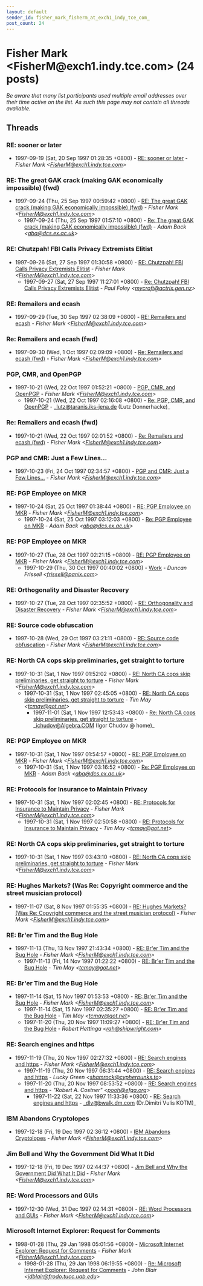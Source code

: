 ```yaml
---
layout: default
sender_id: fisher_mark_fisherm_at_exch1_indy_tce_com_
post_count: 24
---
```


# Fisher Mark <FisherM<span>@</span>exch1.indy.tce.com> (24 posts)

_Be aware that many list participants used multiple email addresses over their time active on the list. As such this page may not contain all threads available._

## Threads

### RE: sooner or later
+ 1997-09-19 (Sat, 20 Sep 1997 01:28:35 +0800) - [RE: sooner or later](/archive/1997/09/20e44656480918f46a9ec492b59e4a2475a676d10de766af610682a9c1c4c18e) - _Fisher Mark \<FisherM@exch1.indy.tce.com\>_

### RE: The great GAK crack (making GAK economically impossible) (fwd)
+ 1997-09-24 (Thu, 25 Sep 1997 00:59:42 +0800) - [RE: The great GAK crack (making GAK economically impossible) (fwd)](/archive/1997/09/9a6b1024047167f5df4d9695bc2a9de0136b42ec26b4237b05bf89e0675ae96d) - _Fisher Mark \<FisherM@exch1.indy.tce.com\>_
  + 1997-09-24 (Thu, 25 Sep 1997 01:57:10 +0800) - [Re: The great GAK crack (making GAK economically impossible) (fwd)](/archive/1997/09/8b0840d18e2b456831b16fd8db54e8ec96fab60775fddca751f094a985b718f8) - _Adam Back \<aba@dcs.ex.ac.uk\>_

### RE: Chutzpah! FBI Calls Privacy Extremists Elitist
+ 1997-09-26 (Sat, 27 Sep 1997 01:30:58 +0800) - [RE: Chutzpah! FBI Calls Privacy Extremists Elitist](/archive/1997/09/cabd93093d4e62e8d0df115ad0b3c36b8e77b27b995bb18a5e476afbf361fdcc) - _Fisher Mark \<FisherM@exch1.indy.tce.com\>_
  + 1997-09-27 (Sat, 27 Sep 1997 11:27:01 +0800) - [Re: Chutzpah! FBI Calls Privacy Extremists Elitist](/archive/1997/09/9c9fa3ab63b7ba7b9ccc75c9afb4b6d1c29d97f09cc2cac1dd665240d8d8636e) - _Paul Foley \<mycroft@actrix.gen.nz\>_

### RE: Remailers and ecash
+ 1997-09-29 (Tue, 30 Sep 1997 02:38:09 +0800) - [RE: Remailers and ecash](/archive/1997/09/c6c0ba18ce5f7823b0aa60e4d57dcdee822a57e7bd1c55d8b2a85ac0292bdebf) - _Fisher Mark \<FisherM@exch1.indy.tce.com\>_

### Re: Remailers and ecash (fwd)
+ 1997-09-30 (Wed, 1 Oct 1997 02:09:09 +0800) - [Re: Remailers and ecash (fwd)](/archive/1997/09/ace1ab090dd7276852f6dee2344e67ce764afdae27462848e01bcea32e999d79) - _Fisher Mark \<FisherM@exch1.indy.tce.com\>_

### PGP, CMR, and OpenPGP
+ 1997-10-21 (Wed, 22 Oct 1997 01:52:21 +0800) - [PGP, CMR, and OpenPGP](/archive/1997/10/ffc411150dd0b52e7698fcb5d77fe6eaa7741d89b6c913dee5b6bb716d87896a) - _Fisher Mark \<FisherM@exch1.indy.tce.com\>_
  + 1997-10-21 (Wed, 22 Oct 1997 02:16:08 +0800) - [Re: PGP, CMR, and OpenPGP](/archive/1997/10/1e2e9b1e349980633a497db0c7cdfe6de2abfc88e575391452bd2a0877a8e77e) - _lutz@taranis.iks-jena.de (Lutz Donnerhacke)_

### Re: Remailers and ecash (fwd)
+ 1997-10-21 (Wed, 22 Oct 1997 02:01:52 +0800) - [Re: Remailers and ecash (fwd)](/archive/1997/10/e93269292ac044e18c4617e993ee81a7ff8dbdb3de0e726dccd01c1b97de2974) - _Fisher Mark \<FisherM@exch1.indy.tce.com\>_

### PGP and CMR: Just a Few Lines...
+ 1997-10-23 (Fri, 24 Oct 1997 02:34:57 +0800) - [PGP and CMR: Just a Few Lines...](/archive/1997/10/30d3507caeec99628958e04d89a464c8b74182b69da9e57d6f38a75b711fa9c3) - _Fisher Mark \<FisherM@exch1.indy.tce.com\>_

### RE: PGP Employee on MKR
+ 1997-10-24 (Sat, 25 Oct 1997 01:38:44 +0800) - [RE: PGP Employee on MKR](/archive/1997/10/1ec78ee7b07ab555a954361945534613ddecfa139304ad77418da2baff426dee) - _Fisher Mark \<FisherM@exch1.indy.tce.com\>_
  + 1997-10-24 (Sat, 25 Oct 1997 03:12:03 +0800) - [Re: PGP Employee on MKR](/archive/1997/10/8cdde757dcbc14b80e8c5ccf7523bfe7073eb820d0eff9a6cb3b0fa1285b67c0) - _Adam Back \<aba@dcs.ex.ac.uk\>_

### RE: PGP Employee on MKR
+ 1997-10-27 (Tue, 28 Oct 1997 02:21:15 +0800) - [RE: PGP Employee on MKR](/archive/1997/10/489e4901a5b0509114606016294e20c398cce02536537758d7bd39284c835bd5) - _Fisher Mark \<FisherM@exch1.indy.tce.com\>_
  + 1997-10-29 (Thu, 30 Oct 1997 00:40:02 +0800) - [Work](/archive/1997/10/0a381a843666abfae2b9909e92ff3360c514cb0ac0598e7c6a917a982f367d7d) - _Duncan Frissell \<frissell@panix.com\>_

### RE: Orthogonality and Disaster Recovery
+ 1997-10-27 (Tue, 28 Oct 1997 02:35:52 +0800) - [RE: Orthogonality and Disaster Recovery](/archive/1997/10/ebf4611a16d232028c25caab9be88f5230fb70db1ff1624ba21605d53fd169fb) - _Fisher Mark \<FisherM@exch1.indy.tce.com\>_

### RE: Source code obfuscation
+ 1997-10-28 (Wed, 29 Oct 1997 03:21:11 +0800) - [RE: Source code obfuscation](/archive/1997/10/ced8c29540c2858bd9c389b8c6f0e52c546335ab34cdd1afa9a5f4ef2031ab36) - _Fisher Mark \<FisherM@exch1.indy.tce.com\>_

### RE: North CA cops skip preliminaries, get straight to torture
+ 1997-10-31 (Sat, 1 Nov 1997 01:52:02 +0800) - [RE: North CA cops skip preliminaries, get straight to torture](/archive/1997/10/0bd808131024b20d6e43b58e0ed6c505bbe091c644488e3fea5e199986dba69a) - _Fisher Mark \<FisherM@exch1.indy.tce.com\>_
  + 1997-10-31 (Sat, 1 Nov 1997 02:45:05 +0800) - [RE: North CA cops skip preliminaries, get straight to torture](/archive/1997/10/63435b21c4164da2451be295a9a46159c38f4da5e583a2887d4972ecb3ec6c5a) - _Tim May \<tcmay@got.net\>_
    + 1997-11-01 (Sat, 1 Nov 1997 12:53:43 +0800) - [Re: North CA cops skip preliminaries, get straight to torture](/archive/1997/11/14fabbd5b41e3f54201bc13d508756d765483183a3b4f3103b9970da3866a90e) - _ichudov@Algebra.COM (Igor Chudov @ home)_

### RE: PGP Employee on MKR
+ 1997-10-31 (Sat, 1 Nov 1997 01:54:57 +0800) - [RE: PGP Employee on MKR](/archive/1997/10/e2b783b5283bac5f007173a736ca4d31a9f245f62e7abf9c16217fe5c241e6d4) - _Fisher Mark \<FisherM@exch1.indy.tce.com\>_
  + 1997-10-31 (Sat, 1 Nov 1997 03:16:52 +0800) - [Re: PGP Employee on MKR](/archive/1997/10/3af80dd69f8aba5e541f2d477356d40b8150e74b1d0154c4364564e6ffb86fbf) - _Adam Back \<aba@dcs.ex.ac.uk\>_

### RE: Protocols for Insurance to Maintain Privacy
+ 1997-10-31 (Sat, 1 Nov 1997 02:02:45 +0800) - [RE: Protocols for Insurance to Maintain Privacy](/archive/1997/10/73a8bd6de1ea2d18fa13c428da522ff72aae46fb73b359cbc668c3d9f5686e00) - _Fisher Mark \<FisherM@exch1.indy.tce.com\>_
  + 1997-10-31 (Sat, 1 Nov 1997 02:50:58 +0800) - [RE: Protocols for Insurance to Maintain Privacy](/archive/1997/10/1458585c7f797df0302f6b9a8d5dabf497a419fe6a067ba7195ca7ee93b5a9d4) - _Tim May \<tcmay@got.net\>_

### RE: North CA cops skip preliminaries, get straight to torture
+ 1997-10-31 (Sat, 1 Nov 1997 03:43:10 +0800) - [RE: North CA cops skip preliminaries, get straight to torture](/archive/1997/10/9a8583675103e0764432acef98d3ac43dcfcc0f510626c2a2bf1dab86890d07f) - _Fisher Mark \<FisherM@exch1.indy.tce.com\>_

### RE: Hughes Markets? (Was Re: Copyright commerce and the street	 musician protocol)
+ 1997-11-07 (Sat, 8 Nov 1997 01:55:35 +0800) - [RE: Hughes Markets? (Was Re: Copyright commerce and the street	 musician protocol)](/archive/1997/11/9ad1e3f37941ee44b58811864193aedaafd22d33c0d5cbc02180769cee9f06c9) - _Fisher Mark \<FisherM@exch1.indy.tce.com\>_

### RE: Br'er Tim and the Bug Hole
+ 1997-11-13 (Thu, 13 Nov 1997 21:43:34 +0800) - [RE: Br'er Tim and the Bug Hole](/archive/1997/11/7e2d487453a12e0d3cb8b88c7cbd4dcc005a64826f975a70c0242e63975210a2) - _Fisher Mark \<FisherM@exch1.indy.tce.com\>_
  + 1997-11-13 (Fri, 14 Nov 1997 01:22:22 +0800) - [RE: Br'er Tim and the Bug Hole](/archive/1997/11/52485b35da4118989407979e4f5e260d460bf1e163deb641c6767e30833f9ed1) - _Tim May \<tcmay@got.net\>_

### RE: Br'er Tim and the Bug Hole
+ 1997-11-14 (Sat, 15 Nov 1997 01:53:53 +0800) - [RE: Br'er Tim and the Bug Hole](/archive/1997/11/8934254e947331d51c324e255292e06140f37aace0eafdb79a60e9c1890401c6) - _Fisher Mark \<FisherM@exch1.indy.tce.com\>_
  + 1997-11-14 (Sat, 15 Nov 1997 02:35:27 +0800) - [RE: Br'er Tim and the Bug Hole](/archive/1997/11/6eb9279a6ea23df85d6103117486aafc47b4c504d98efab0c9b1bce3adf1db9c) - _Tim May \<tcmay@got.net\>_
  + 1997-11-20 (Thu, 20 Nov 1997 11:09:27 +0800) - [RE: Br'er Tim and the Bug Hole](/archive/1997/11/74b723c3d041c887945caef6fdde02b56bc890af03845ce30f86ae19a222ed97) - _Robert Hettinga \<rah@shipwright.com\>_

### RE: Search engines and https
+ 1997-11-19 (Thu, 20 Nov 1997 02:27:32 +0800) - [RE: Search engines and https](/archive/1997/11/8dd93fd40cd1f5dc5c1855b2873badb7dc67228f38d69c24f919a1a393e5f9e6) - _Fisher Mark \<FisherM@exch1.indy.tce.com\>_
  + 1997-11-19 (Thu, 20 Nov 1997 06:31:44 +0800) - [RE: Search engines and https](/archive/1997/11/2582664e8295639baf57bfe5bc8ff8ebfc9c3875663ecc4dcd81f0670911db78) - _Lucky Green \<shamrock@cypherpunks.to\>_
  + 1997-11-20 (Thu, 20 Nov 1997 08:53:52 +0800) - [RE: Search engines and https](/archive/1997/11/ba2615ae3d5a43423de4894b8b832ffe10a8b23db9ac4de89ace9b1ae5c4ec99) - _"Robert A. Costner" \<pooh@efga.org\>_
    + 1997-11-22 (Sat, 22 Nov 1997 11:33:36 +0800) - [RE: Search engines and https](/archive/1997/11/e27b18bbe4c6983c160757c305b403db2268f35a1d7dfd8b49c5ca4e7554ecf5) - _dlv@bwalk.dm.com (Dr.Dimitri Vulis KOTM)_

### IBM Abandons Cryptolopes
+ 1997-12-18 (Fri, 19 Dec 1997 02:36:12 +0800) - [IBM Abandons Cryptolopes](/archive/1997/12/d83eeb5e75e8b191a2e60772415c75d8af669f9d6746de36d0ee39655c02d22f) - _Fisher Mark \<FisherM@exch1.indy.tce.com\>_

### Jim Bell and Why the Government Did What It Did
+ 1997-12-18 (Fri, 19 Dec 1997 02:44:37 +0800) - [Jim Bell and Why the Government Did What It Did](/archive/1997/12/2a42a8fc89feb76d939b17fc09f086ab9ebe324b8490a015a6a862afcb9da0ae) - _Fisher Mark \<FisherM@exch1.indy.tce.com\>_

### RE: Word Processors and GUIs
+ 1997-12-30 (Wed, 31 Dec 1997 02:14:31 +0800) - [RE: Word Processors and GUIs](/archive/1997/12/d3214d117e26f5deee5c8ae3d0932f2e3f82ff480578ee73a2b68c5577fe5ee7) - _Fisher Mark \<FisherM@exch1.indy.tce.com\>_

### Microsoft Internet Explorer: Request for Comments
+ 1998-01-28 (Thu, 29 Jan 1998 05:01:56 +0800) - [Microsoft Internet Explorer: Request for Comments](/archive/1998/01/a6b760f80ee6edc047d54a7880f11a49e08954e2a21bb9ab637be4744e697a9f) - _Fisher Mark \<FisherM@exch1.indy.tce.com\>_
  + 1998-01-28 (Thu, 29 Jan 1998 06:19:55 +0800) - [Re: Microsoft Internet Explorer: Request for Comments](/archive/1998/01/82a30e4ce285556ccb0ec13b4becebcc0fedf882b7337b3305b848d6f1cf31c1) - _John Blair \<jdblair@frodo.tucc.uab.edu\>_

